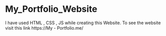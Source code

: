 # My_Portfolio_Website
I have used HTML , CSS , JS while creating this Website. To see the website visit this link https://My - Portfolio.me/
